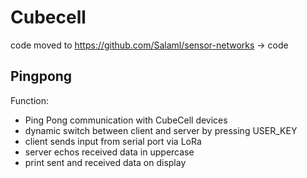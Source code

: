 # Cubecell
code moved to https://github.com/Salaml/sensor-networks -> code

## Pingpong
Function:
 * Ping Pong communication with CubeCell devices
 * dynamic switch between client and server by pressing USER_KEY
 * client sends input from serial port via LoRa
 * server echos received data in uppercase
 * print sent and received data on display
